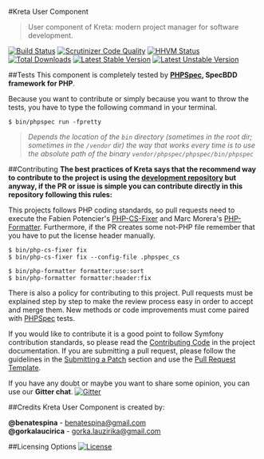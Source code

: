 #Kreta User Component
> User component of Kreta: modern project manager for software development.

[![Build Status](https://travis-ci.org/kreta/User.svg?branch=master)](https://travis-ci.org/kreta/User)
[![Scrutinizer Code Quality](https://scrutinizer-ci.com/g/kreta/User/badges/quality-score.png?b=master)](https://scrutinizer-ci.com/g/kreta/User/?branch=master)
[![HHVM Status](http://hhvm.h4cc.de/badge/kreta/user.svg)](http://hhvm.h4cc.de/package/kreta/user)
[![Total Downloads](https://poser.pugx.org/kreta/user/downloads)](https://packagist.org/packages/kreta/user)
[![Latest Stable Version](https://poser.pugx.org/kreta/user/v/stable.svg)](https://packagist.org/packages/kreta/user)
[![Latest Unstable Version](https://poser.pugx.org/kreta/user/v/unstable.svg)](https://packagist.org/packages/kreta/user)

##Tests
This component is completely tested by **[PHPSpec][1], SpecBDD framework for PHP**.

Because you want to contribute or simply because you want to throw the tests, you have to type the following command
in your terminal.
```
$ bin/phpspec run -fpretty
```
>*Depends the location of the `bin` directory (sometimes in the root dir; sometimes in the `/vendor` dir) the way that
works every time is to use the absolute path of the binary `vendor/phpspec/phpspec/bin/phpspec`*

##Contributing
**The best practices of Kreta says that the recommend way to contribute to the project is using the
[development repository][2] but anyway, if the PR or issue is simple you can contribute directly in this
repository following this rules:**

This projects follows PHP coding standards, so pull requests need to execute the Fabien Potencier's [PHP-CS-Fixer][3]
and Marc Morera's [PHP-Formatter][4]. Furthermore, if the PR creates some not-PHP file remember that you have to put
the license header manually.
```
$ bin/php-cs-fixer fix
$ bin/php-cs-fixer fix --config-file .phpspec_cs

$ bin/php-formatter formatter:use:sort
$ bin/php-formatter formatter:header:fix
```

There is also a policy for contributing to this project. Pull requests must be explained step by step to make the
review process easy in order to accept and merge them. New methods or code improvements must come paired with
[PHPSpec][1] tests.

If you would like to contribute it is a good point to follow Symfony contribution standards, so please read the
[Contributing Code][5] in the project documentation. If you are submitting a pull request, please follow the guidelines
in the [Submitting a Patch][6] section and use the [Pull Request Template][7].

If you have any doubt or maybe you want to share some opinion, you can use our **Gitter chat**.
[![Gitter](https://badges.gitter.im/Join%20Chat.svg)](https://gitter.im/kreta/kreta?utm_source=badge&utm_medium=badge&utm_campaign=pr-badge&utm_content=badge)

##Credits
Kreta User Component is created by:
>
**@benatespina** - [benatespina@gmail.com](mailto:benatespina@gmail.com)<br>
**@gorkalaucirica** - [gorka.lauzirika@gmail.com](mailto:gorka.lauzirika@gmail.com)

##Licensing Options
[![License](https://poser.pugx.org/kreta/user/license.svg)](https://github.com/kreta/kreta/blob/master/LICENSE)

[1]: http://www.phpspec.net/
[2]: https://github.com/kreta/kreta-development
[3]: http://cs.sensiolabs.org/
[4]: https://github.com/mmoreram/php-formatter
[5]: http://symfony.com/doc/current/contributing/code/index.html
[6]: http://symfony.com/doc/current/contributing/code/patches.html#check-list
[7]: http://symfony.com/doc/current/contributing/code/patches.html#make-a-pull-request
